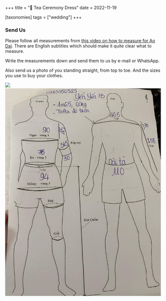 +++
title = "👘 Tea Ceremony Dress"
date = 2022-11-19

[taxonomies]
tags = ["wedding"]
+++

### Send Us

Please follow all measurements from [this video on how to measure for Ao Dai](https://www.youtube.com/watch?v=50letBoJu6k). There are English subtitles which should make it quite clear what to measure.

Write the measurements down and send them to us by e-mail or WhatsApp.

Also send us a photo of you standing straight, from top to toe. And the sizes you use to buy your clothes.

![](/size2.jpg)
![](/size1.jpg)
